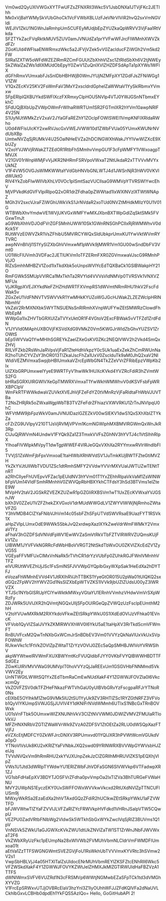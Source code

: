 Vm0wd2QyUXlVWGxXYTFwUFZsZFNXRll3Wkc5V1JsbDNXa1JTVjFKc2JETlhh
Mk0xVjBaYWMySkVUbGhoCk1VcFVWbXBLUzFJeVNrVlViR2hvQ2sxVmNGVldi
WEJIV1ZkU1NGWnJaRmhpUm5CUFEyMUdjbEpZYUZkaQpWRVV3VjFaa1RtVkda
SFZTYkZacFVqRktkMUV5ZUV0amJVNUdZa1prYVFwWFJrcFlWMnhXWVZkdFZr
ZGoKUld4WFlsaENWRmxzWkc5a2JFVjVZek5vV0ZaclducFZiWGh2Vm5kd2FW
SllRa1ZXTW5oWFdWZEZlRmRZCmFGUUtZbXhhVlZsc1ZtRldSbXh6V2tjNWEy
SkZWalZaZWs1dllXMUdObEpyY0ZwV1ZuQnlXVlZHZDFSdApTa1pXYWs1WFlX
dGFhRmxVUmxabFJsSnlDbHBHWjB0WmJYUjNZMFpXY1ZGdFJsZFNiWGg1V1ZW
V1QxZEcKV25KV2FsWmFaV3MxY2xscldrdGphelZaWWtaV1YySklRbmxYVmxw
SFpERlplQXBUYkdSWFlXczFXRmxyClpHOU5NVlp4VTJ0YWJGSnNTbmxEYkhC
SFdUQjBXbUpZVWpOWmFrWlhaRWRTUm1SR2FGTmlXR2hYVm10awpNRlF4V25N
S1UyNUtWMkZzV2xaV2JYaGFaREZhY1ZOclpFOWlSWEI1VmpKNFlXRldaRWho
U0d4WFlsUlcKY2xwRVJscGxVWEJVWW10d1ZWbFVUa05YUmxKWUNrNVdUbXBp
UmtwNVZqSjRUMkV4U25OalNHeEVZa2hDClNGWXhWakJYYlVwWlZXcE9XbUZy
V2xoYVJWVjRWakZTZEdOR1RtbFhSMmhvVmpGU1F3cFpWMFY1VWxoagpTMVJX
V21GV01rWnpWMjFvVjJKR2NHRmFSRVpoVWxaT2NtUkdaR2xTTVVvMVYxUkNZ
V1F4VW5OVGJsWlMKWWtaYVdGbHNVbGNLWTJ4d1JWSnNjR3hWV0VKVldWUktO
RlV4YkZobFIwWllVbXhLV0VOc1pISmtSazVUCllsaG9WMVpYTVRSWlYwcEhV
MjVPVkdKdGVFVlpiRlpoQ2xOR1drZFdha0pZWWtad1IxWXlNVzlXTWtWNApZ
MGh3V2sxcVJraFZiWGhUWkVkS1JrNVdaR2xoTUd0NVZtMHdkMlIzY0U1V01G
WTBWbXhvYmdwVE1WVjUKVGxWMFYwMXJXbnBXTWpGdlZqSktSMk5FVGxwTmJt
aG9WbXhhVDJOdFVrZGFSMnhUWW10Sk1GWnRNSGhPClIxRjRWMWhvV0dKck5Y
RUtWVzE0WVZkR1VsZFhibU5MVlRCYWQxSldUbkprUmxKU1YwVktWVmRYTVRC
awpNVnBIVjI1S1YySlZXbGhVVmxwM1pWVk9jMWR1Vm1GU00wSndDbFV3Vmt0
U01WcFlUVmh3VDFac2JETlUKVm1oTFZERmFXR0ZGVmxwaVJscG9RMnhPVjJO
RlZsSmhhMHBZV1Zod1IxTkdXbk5oUnpsWVlYcEdTQXBaCk1GSlBWakpHY21O
RmFGWk5SMUpVVlRCa1MxTkhTa2RVYld4VVVsVldNMVp0TVRSVk1VNXVZMFUx
VjJKRgpXVEJXYkdNeFZHZHdWRTFXVmpRS1dWVmtNRmRHU1hkV2FscFdWak5v
ZGxZeU1VdFNNVTV5WVVkR1YwMHkKYUZoWGJGcHJWakZLZEZWclpHRlNNbmhV
VkZaV2RrMXNXbk5WYTNSUENsSnRlRmhXVnpWUFYwZEtSMWRzClowdFhWbEpM
WWpGa1IxZHVTbGRXUlZaTVYxUktOR1F4VGtoV2ExcFBWak5vVTFZd1ZrdFdN
V1JYVld0MAphUXBOVjFKSVdXdG9VMkZ0Vm5KWGJrWldZbGhvYUZSV1ZrOWtS
bEp5WVVaQ1YwMHlhSGREYkZaelZXeGsKV0ZKc2NEQlVWV2h2Vkd4SmQxZHVj
RllLVFZkb2RsWnJaRVpsVjFaR1ZteHdhVkpzY0c5Uk1uaExZekZhCmRWUnNa
R2hoTUhCYVZsY3hOR013TlZkalJscFhZa1UxV0ZsclduTk9aM0JhQ2xaV2NI
WldiVEZMVmxaSwpjbHBIUmxkaVZrcEpWbGN4TkZZeVVrZFRibEpzVWpKb2Ix
UlZXbGRPUmxwelYyeE9WRTFyV1hwWk1HUXcKVkd4YVZRcFdiR3hZVmtWS2FG
bHRaSGRXUlRGWlVXeGpTMWRXVmxaT1YwWkhWMWhvV0dKSVFsbFpWRXBPClpV
WmFkRTFWWkdwaVZUVktXVEJhVjFZeFdYZ0tVMnRzVjFaRldtaFhWbVJUVTBa
T2NsZHRjRk5oZWxaWgpWbTB3TVZFeFdrZFhiazVXWVRKU1ZrTnJNVlpqU0hC
WFVtMW9jbFpzWkV0amJVNUlDazlGZEZkV00wSlEKV1dwS1QxSXhXblZTYkZa
cFZrZG9UVlpyV210T1JsVjRVMjVPVm1KcmNGWlphMXBMVlRGWmQxWnJkR3Rp
ClJuQjRWVmN4UndwV1FYQk9Za1Z3TmxkVVFsZGhNV3hYVTJ4c1VtSlhhRlpX
YlhoaFlVWlpkMVpyT1dwTgpWWEF4VlRJeGQxVXhXa2RYYmxwRVlrWndlbFl5
TVVjS1ZsWmFjbFpxVmxoaE1taHlWbXRhWVdSV1JuTmkKUjBWTFZteGtiMVZH
YkZkYVJtUllWbTVDU1ZSc1dtRmhSMFY2VVdwYVVrMXVUalJWTUZwTENtTnRT
a2RhClIyeFhUVEpvVFZac1pEUldNV3hYVm01T1YxZEhhRlpaVkVaM1ZsWlNW
bFpVUm14VldFSmhRMnhhV0ZWVQpRbHBXYkhCTFdsY3hSd3BTVms1elZteE9W
MVpHV2taV2JGSkRZVEZKZUZwR1pGZGliRXBSVm1wT1UxZEcKVWxaYVJGSnJW
bXh3V0ZZeU1VZFZhekZXVGxoV1drMUdWWGdLV1ZWYVlWWjNjRmhoZWtaVFZG
Y3hVMDB4ClZYaFNibVJhVm14c05sbFZhSFpUTVdSWVRsaE9UazFYT1RSVk1X
aHpZVlpLUmxOdE9WWk5SbkJvQ2xrdwpXazlXYkZweVdrWmFWMkY2VmxaV1Yz
aFhaV3hOZDFSdVNVdFpWV1EwWVZaSmVtRkVTbFZTVlRWRVZUQmsKUjFkV1Zu
UlBWM1JYVFVkNGRRcFdWbHBoVVRGT2NtSkdTbWxOU0ZKVlZXcEdZV1ZyVG5S
VGEyaFFVMFUxClMxVnNaRk5rTVhCR1drYzVUbFp0ZUhkRGJFWnlVMnhhVTFZ
elVURUtWVEZhUjJSc1FsSmlNSFJVVWpGYQplbGxyWXpSak1HeEdXa2hDYTFJ
eVozaFhWMnhEVVd4V1JtRXlhRVJhTTBKS1YyeGtOR015U2pWa01tUlQKQ2sx
dGQzZFpWV2hYWVZGd1NsSlZXbEpWTVZKS1lVVk9jbUZIZUdsU00yZ3lWRVZX
YTJSc1NYbGlSRUpYClYwWktkMWxyVGtaYU1ERnhVVmhzVHdwVmVrSXpWRzFy
ZDJWRk5UVlJXR2hQVmtjNGQxUlljSFpOUlRGeQpZVWQzUzFsclpEUmthM2hH
V2toYVUwMXRkM2RXYkdoVFkwZEtSRkpYWkU0S1lXdEdOVlJzVFhka01EVncK
VFVob1QyVlZSalJVYkZKMlRWVXhWV0l6YkU5aE1taHpXV3RrTkdScmVFWmFT
RnBUVFcxM2QwTnNXbGxWCmJrSnBDbEV3Vm01VVYzQkNaVlUxVkUxSVpFOWhW
RUkwVkc1c1FtVkZOVlZpZWtaT1ZrYzVOVlJ0ZEc5aQpSMHBJWlVoYVRWSlhV
akpWYWtwelRVWmFXUXBWYmtKcFVUQldibFJYY0VKbFVYQlBWWHBDTTFSdGEz
ZGwKUlRVMVVWaG9UMVpIT0hoVVYzQjJaREExUm1GSGVHbFNNMmd5VkVWV2Ey
UnNTWGtLWWtSQ1YxZEdTbmRaCmEwNUdXakF4Y1ZGWWJFOVZla0l6VkcxcmQy
VkZOVFZSV0dkTFZHeFNkazFWTVhGaU0yUlBVbGRvYzFscgpaRFJrYTNoR0Ns
cElXbE5OYlhkM1ZteG9VMk5IU2tSU1YyUk9ZV3RHTlZSc1RYZGtNRFZ3VFVo
b1QyVlYKUmpSVWJGSjJUVlV4Y1dKNlFrNVdWMmh6UTIxS1NBcGxTRnBOVWxk
U01sVnFTbk5OUmxwWlZXNUNhVkV3ClZtNVVWM0JDWlZVMVZFMUlaRTloVkVJ
MFZHNXNRbVZGTlZWaWVrWk9ZVzA0ZDFSV1ZtOEtZa2RLU0dWSQpXazFTVjFJ
eVZXcEtjMDFCY0ZkWFJrcDNXV3RPUmxvd01YQlJXR3hPVWtWcmVGUkdVa0pO
YTNoVlVsUk8KU2xKRlZYaFVNbkJXQ2swd09YRlNWRXBVVWpGYWVsbHJZelJq
TVVsNVQxVm9hRmRHU2xkYVJXUnpZekJzClZGRllhMHRUVlZKS1pEQXhjVlpZ
VWs1U1Jtd3dWRlpTYWdwYU1ERlZWbFJhVDFaSGN6SlVWVkp6VTFadwpXR1ZJ
VG1sbFdHaEpXV3BDYTJOSFVrZFdha0pvVmpOa2IxTlZVa3BhTURGeFVWaHNU
MVY2UWpNS1EyczEKY0UxSWFFOWxWVVkwVkcxd2RtUXdNVlZpTTNCUFlUSm9j
MWxyWkRSa2EzaEdXa2hhVTAxdGQzZFdiR2hUClkwZEtSRkpYWkU1aFZVWTFD
bFJWVWtwTlZYaFZVVlJLVFZaRlZYcFRWVkpHVFdkd1VHRnJSalpVTW5CQwpU
VEZPU0ZadVRtbFNlbWg2VldwSk5WTkhSbGxWYkZwclVqSjRlZ3BUVms1Q1pV
VnNSVk5ZWkU1aGJGWXcKVkZWU1dtUkZNVlZaTW1ST1ZrWnJNbFJWVWxaT2F6
VkZWbXRyUzFkc1pEUmpNa28xWlVWb2FVMUhVbmNLCldrVmFWMDFIUmxoa01t
aEtVa1ZzTTFSWGNGWmtSVEZGVjFoU1RsWkhUbTVVVmxKYVRtc3hSVmw2V2s1
VwpSbHBLVjJ4a05HTXlTalZsUldocENrMUhVbmREYlZKSFZtcENhRll6Wkc5
VFZWSkdXakF4Y1ZGWWJFOVYKZWtJelZHMXJkMlZGTlRWUldHaFBZVzA1TTFS
dWNIWmxSVFV6VUZRd1N3cFRSMVp6WWtjNGMwbEZaSFpTCk1td3dVMGhXYVZG
V1FrcEpSRWxvUTJjOVBRcElaV3hzYnl3Z1IyOUhhWFJJZFdKQlVFa2dNaUVL
CkhlbGxvLCBHb0dpdEh1YkFQSSAzIQo=
Hello, GoGitHubAPI 2!
